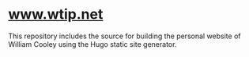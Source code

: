 # www.wtip.net
This repository includes the source for building the personal website of William Cooley using the Hugo static site generator.

